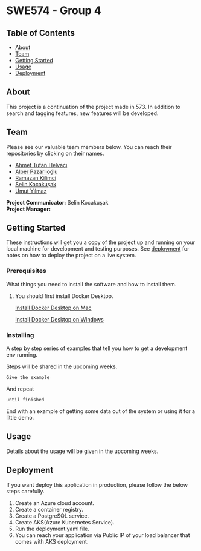 # SWE574 - Group 4

## Table of Contents

- [About](#about)
- [Team](#team)
- [Getting Started](#getting_started)
- [Usage](#usage)
- [Deployment](#deployment)


## About <a name = "about"></a>

This project is a continuation of the project made in 573. In addition to search and tagging features, new features will be developed.

## Team <a name = "team"></a>

Please see our valuable team members below. You can reach their repositories by clicking on their names.

- [Ahmet Tufan Helvacı](https://github.com/athelvaci)
- [Alper Pazarlıoğlu](https://github.com/alper-the-last)
- [Ramazan Kilimci](https://github.com/ramazankilimci)
- [Selin Kocakuşak](https://github.com/selinkocakusak)
- [Umut Yılmaz](https://github.com/yilmaz-umut)

**Project Communicator:** Selin Kocakuşak \
**Project Manager:**

## Getting Started <a name = "getting_started"></a>

These instructions will get you a copy of the project up and running on your local machine for development and testing purposes. See [deployment](#deployment) for notes on how to deploy the project on a live system.

### Prerequisites

What things you need to install the software and how to install them.

1. You should first install Docker Desktop.

    [Install Docker Desktop on Mac](https://docs.docker.com/desktop/mac/install/)

    [Install Docker Desktop on Windows](https://docs.docker.com/desktop/windows/install/)



### Installing

A step by step series of examples that tell you how to get a development env running.

Steps will be shared in the upcoming weeks.

```
Give the example
```

And repeat

```
until finished
```

End with an example of getting some data out of the system or using it for a little demo.

## Usage <a name = "usage"></a>

Details about the usage will be given in the upcoming weeks.

## Deployment <a name = "deployment"></a>

If you want deploy this application in production, please follow the below steps carefully.

1. Create an Azure cloud account.
2. Create a container registry.
3. Create a PostgreSQL service.
4. Create AKS(Azure Kubernetes Service).
5. Run the deployment.yaml file.
6. You can reach your application via Public IP of your load balancer that comes with AKS deployment.